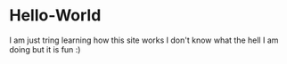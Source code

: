 # Hello-World
I am just tring learning how this site works
I don't know what the hell I am doing but it is fun :)
